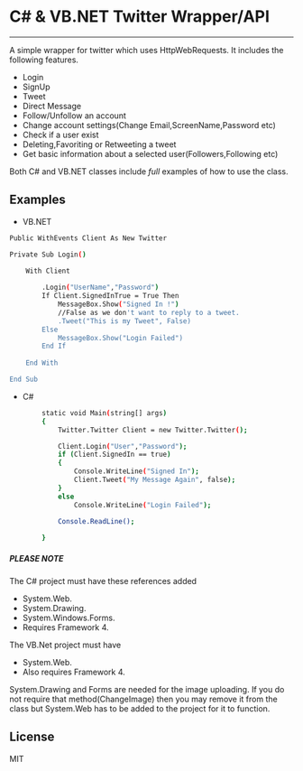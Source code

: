 C# & VB.NET Twitter Wrapper/API
=========

---
A simple wrapper for twitter which uses HttpWebRequests. It includes the following features.

  - Login
  - SignUp
  - Tweet
  - Direct Message
  - Follow/Unfollow an account
  - Change account settings(Change Email,ScreenName,Password etc)
  - Check if a user exist
  - Deleting,Favoriting or Retweeting a tweet
  - Get basic information about a selected user(Followers,Following etc)
  
Both C# and VB.NET classes include *full* examples of how to use the class.

Examples
--------------
 - VB.NET
 
```sh
Public WithEvents Client As New Twitter

Private Sub Login()

    With Client
    
        .Login("UserName","Password")
        If Client.SignedInTrue = True Then
            MessageBox.Show("Signed In !")
            //False as we don't want to reply to a tweet.
            .Tweet("This is my Tweet", False)
        Else
            MessageBox.Show("Login Failed")
        End If
        
    End With

End Sub
```

 - C#

```sh
        static void Main(string[] args)
        {
            Twitter.Twitter Client = new Twitter.Twitter();

            Client.Login("User","Password");
            if (Client.SignedIn == true)
            {
                Console.WriteLine("Signed In");
                Client.Tweet("My Message Again", false);
            }
            else
                Console.WriteLine("Login Failed");

            Console.ReadLine();
            
        }
```

##### PLEASE NOTE
The C# project must have these references added

 - System.Web.
 - System.Drawing.
 - System.Windows.Forms.
 - Requires Framework 4.
 
The VB.Net project must have
 - System.Web.
 - Also requires Framework 4.


System.Drawing and Forms are needed for the image uploading. If you do not require that method(ChangeImage) then you may remove it from the class but System.Web has to be added to the project for it to function.


License
----

MIT
